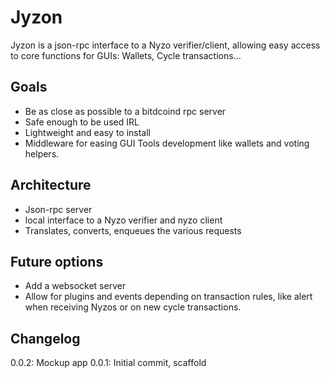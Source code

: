 # Jyzon
Jyzon is a json-rpc interface to a Nyzo verifier/client, allowing easy access to core functions for GUIs: Wallets, Cycle transactions...

## Goals

- Be as close as possible to a bitdcoind rpc server
- Safe enough to be used IRL
- Lightweight and easy to install
- Middleware for easing GUI Tools development like wallets and voting helpers.

## Architecture

- Json-rpc server
- local interface to a Nyzo verifier and nyzo client
- Translates, converts, enqueues the various requests

## Future options

- Add a websocket server
- Allow for plugins and events depending on transaction rules, like alert when receiving Nyzos or on new cycle transactions.


## Changelog

0.0.2: Mockup app
0.0.1: Initial commit, scaffold
